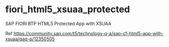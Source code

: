 # fiori_html5_xsuaa_protected
SAP FIORI BTP HTML5 Protected App with XSUAA

Ref https://community.sap.com/t5/technology-q-a/sap-cf-html5-app-with-xsuaa/qaq-p/12350505
